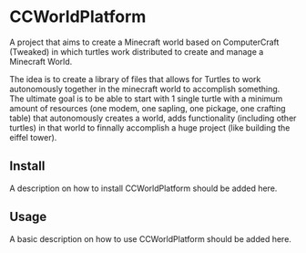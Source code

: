 # CCWorldPlatform
A project that aims to create a Minecraft world based on ComputerCraft (Tweaked) in which turtles work distributed to create and manage a Minecraft World.

The idea is to create a library of files that allows for Turtles to work autonomously together in the minecraft world to accomplish something. 
The ultimate goal is to be able to start with 1 single turtle with a minimum amount of resources (one modem, one sapling, one pickage, one crafting table) that autonomously creates a world, adds functionality (including other turtles) in that world to finnally accomplish a huge project (like building the eiffel tower).

## Install
A description on how to install CCWorldPlatform should be added here.

## Usage
A basic description on how to use CCWorldPlatform should be added here.

